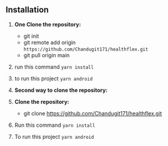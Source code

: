 
## Installation

1. **One Clone the repository:**
    - git init 
    - git remote add origin `https://github.com/Chandugit171/healthflex.git`
    - git pull origin main  
2. run this command `yarn install`
3. to run this project `yarn android`

1. **Second way to clone the repository:**

1. **Clone the repository:**
    - git clone https://github.com/Chandugit171/healthflex.git
2. Run this command `yarn install`
3. To run this project `yarn android`


